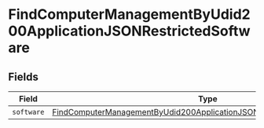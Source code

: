 # FindComputerManagementByUdid200ApplicationJSONRestrictedSoftware


## Fields

| Field                                                                                                                                                                           | Type                                                                                                                                                                            | Required                                                                                                                                                                        | Description                                                                                                                                                                     |
| ------------------------------------------------------------------------------------------------------------------------------------------------------------------------------- | ------------------------------------------------------------------------------------------------------------------------------------------------------------------------------- | ------------------------------------------------------------------------------------------------------------------------------------------------------------------------------- | ------------------------------------------------------------------------------------------------------------------------------------------------------------------------------- |
| `software`                                                                                                                                                                      | [FindComputerManagementByUdid200ApplicationJSONRestrictedSoftwareSoftware](../../models/operations/findcomputermanagementbyudid200applicationjsonrestrictedsoftwaresoftware.md) | :heavy_minus_sign:                                                                                                                                                              | N/A                                                                                                                                                                             |